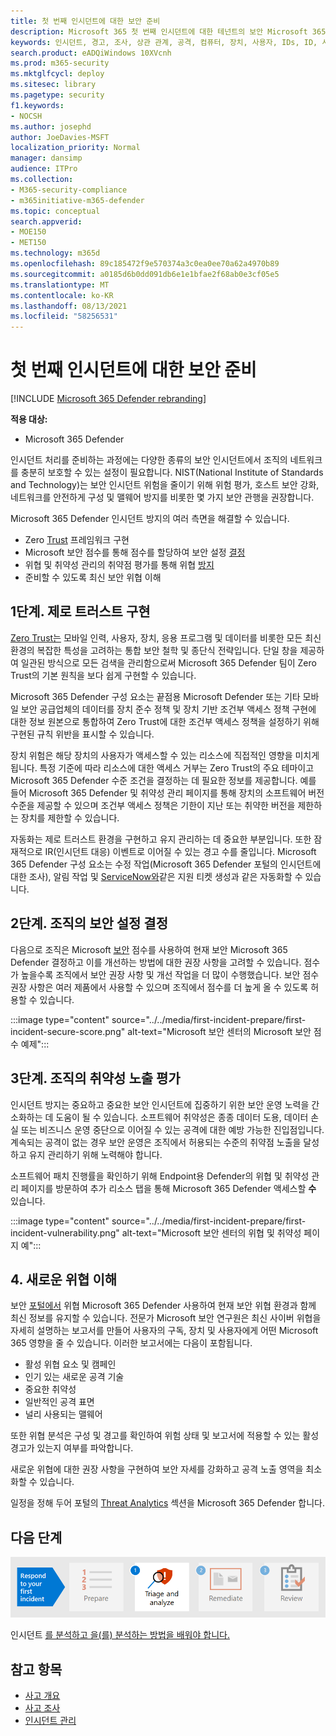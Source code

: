 ```yaml
---
title: 첫 번째 인시던트에 대한 보안 준비
description: Microsoft 365 첫 번째 인시던트에 대한 테넌트의 보안 Microsoft 365 Defender.
keywords: 인시던트, 경고, 조사, 상관 관계, 공격, 컴퓨터, 장치, 사용자, IDs, ID, 사서함, 전자 메일, 365, microsoft, m365
search.product: eADQiWindows 10XVcnh
ms.prod: m365-security
ms.mktglfcycl: deploy
ms.sitesec: library
ms.pagetype: security
f1.keywords:
- NOCSH
ms.author: josephd
author: JoeDavies-MSFT
localization_priority: Normal
manager: dansimp
audience: ITPro
ms.collection:
- M365-security-compliance
- m365initiative-m365-defender
ms.topic: conceptual
search.appverid:
- MOE150
- MET150
ms.technology: m365d
ms.openlocfilehash: 89c185472f9e570374a3c0ea0ee70a62a4970b89
ms.sourcegitcommit: a0185d6b0dd091db6e1e1bfae2f68ab0e3cf05e5
ms.translationtype: MT
ms.contentlocale: ko-KR
ms.lasthandoff: 08/13/2021
ms.locfileid: "58256531"
---
```

# <a name="prepare-your-security-posture-for-your-first-incident"></a>첫 번째 인시던트에 대한 보안 준비

[!INCLUDE [Microsoft 365 Defender rebranding](../includes/microsoft-defender.md)]

**적용 대상:**
- Microsoft 365 Defender

인시던트 처리를 준비하는 과정에는 다양한 종류의 보안 인시던트에서 조직의 네트워크를 충분히 보호할 수 있는 설정이 필요합니다. NIST(National Institute of Standards and Technology)는 보안 인시던트 위험을 줄이기 위해 위험 평가, 호스트 보안 강화, 네트워크를 안전하게 구성 및 맬웨어 방지를 비롯한 몇 가지 보안 관행을 권장합니다. 

Microsoft 365 Defender 인시던트 방지의 여러 측면을 해결할 수 있습니다. 

- Zero [Trust](/security/zero-trust/) 프레임워크 구현
- Microsoft 보안 점수를 통해 점수를 할당하여 보안 설정 [결정](microsoft-secure-score.md)
- 위협 및 취약성 관리의 취약점 평가를 통해 위협 [방지](../defender-endpoint/next-gen-threat-and-vuln-mgt.md)
- 준비할 수 있도록 최신 보안 위협 이해

## <a name="step-1-implement-zero-trust"></a>1단계. 제로 트러스트 구현

[Zero Trust는](/security/zero-trust/) 모바일 인력, 사용자, 장치, 응용 프로그램 및 데이터를 비롯한 모든 최신 환경의 복잡한 특성을 고려하는 통합 보안 철학 및 종단식 전략입니다. 단일 창을 제공하여 일관된 방식으로 모든 검색을 관리함으로써 Microsoft 365 Defender 팀이 Zero Trust의 기본 원칙을 [](/security/zero-trust/#guiding-principles-of-zero-trust) 보다 쉽게 구현할 수 있습니다. 

Microsoft 365 Defender 구성 요소는 끝점용 Microsoft Defender 또는 기타 모바일 보안 공급업체의 데이터를 장치 준수 정책 및 장치 기반 조건부 액세스 정책 구현에 대한 정보 원본으로 통합하여 Zero Trust에 대한 조건부 액세스 정책을 설정하기 위해 구현된 규칙 위반을 표시할 수 있습니다. 

장치 위험은 해당 장치의 사용자가 액세스할 수 있는 리소스에 직접적인 영향을 미치게 됩니다. 특정 기준에 따라 리소스에 대한 액세스 거부는 Zero Trust의 주요 테마이고 Microsoft 365 Defender 수준 조건을 결정하는 데 필요한 정보를 제공합니다. 예를 들어 Microsoft 365 Defender 및 취약성 관리 페이지를 통해 장치의 소프트웨어 버전 수준을 제공할 수 있으며 조건부 액세스 정책은 기한이 지난 또는 취약한 버전을 제한하는 장치를 제한할 수 있습니다.

자동화는 제로 트러스트 환경을 구현하고 유지 관리하는 데 중요한 부분입니다. 또한 잠재적으로 IR(인시던트 대응) 이벤트로 이어질 수 있는 경고 수를 줄입니다. Microsoft 365 Defender 구성 요소는 수정 작업(Microsoft 365 Defender [](m365d-autoir.md) 포털의 인시던트에 대한 조사), 알림 작업 및 [ServiceNow와](https://microsoft.service-now.com/sp/)같은 지원 티켓 생성과 같은 자동화할 수 있습니다.

## <a name="step-2-determine-your-organizations-security-posture"></a>2단계. 조직의 보안 설정 결정

다음으로 조직은 Microsoft [보안](microsoft-secure-score.md) 점수를 사용하여 현재 보안 Microsoft 365 Defender 결정하고 이를 개선하는 방법에 대한 권장 사항을 고려할 수 있습니다. 점수가 높을수록 조직에서 보안 권장 사항 및 개선 작업을 더 많이 수행했습니다. 보안 점수 권장 사항은 여러 제품에서 사용할 수 있으며 조직에서 점수를 더 높게 올 수 있도록 허용할 수 있습니다. 

:::image type="content" source="../../media/first-incident-prepare/first-incident-secure-score.png" alt-text="Microsoft 보안 센터의 Microsoft 보안 점수 예제":::
 
## <a name="step-3-assess-your-organizations-vulnerability-exposure"></a>3단계. 조직의 취약성 노출 평가

인시던트 방지는 중요하고 중요한 보안 인시던트에 집중하기 위한 보안 운영 노력을 간소화하는 데 도움이 될 수 있습니다. 소프트웨어 취약성은 종종 데이터 도용, 데이터 손실 또는 비즈니스 운영 중단으로 이어질 수 있는 공격에 대한 예방 가능한 진입점입니다. 계속되는 공격이 없는 경우 보안 운영은 조직에서 허용되는 수준의 [](../defender-endpoint/tvm-exposure-score.md) 취약점 노출을 달성하고 유지 관리하기 위해 노력해야 합니다.

소프트웨어 패치 진행률을 확인하기 [](../defender-endpoint/next-gen-threat-and-vuln-mgt.md) 위해 Endpoint용 Defender의 위협 및 취약성 관리 페이지를 방문하여 추가 리소스 탭을 통해 Microsoft 365 Defender 액세스할 **수** 있습니다.

:::image type="content" source="../../media/first-incident-prepare/first-incident-vulnerability.png" alt-text="Microsoft 보안 센터의 위협 및 취약성 페이지 예"::: 
 
## <a name="4-understand-emerging-threats"></a>4. 새로운 위협 이해

보안 [포털에서](threat-analytics.md) 위협 Microsoft 365 Defender 사용하여 현재 보안 위협 환경과 함께 최신 정보를 유지할 수 있습니다. 전문가 Microsoft 보안 연구원은 최신 사이버 위협을 자세히 설명하는 보고서를 만들어 사용자의 구독, 장치 및 사용자에게 어떤 Microsoft 365 영향을 줄 수 있습니다. 이러한 보고서에는 다음이 포함됩니다.

- 활성 위협 요소 및 캠페인
- 인기 있는 새로운 공격 기술
- 중요한 취약성
- 일반적인 공격 표면
- 널리 사용되는 맬웨어

또한 위협 분석은 구성 및 경고를 확인하여 위험 상태 및 보고서에 적용할 수 있는 활성 경고가 있는지 여부를 파악합니다.

새로운 위협에 대한 권장 사항을 구현하여 보안 자세를 강화하고 공격 노출 영역을 최소화할 수 있습니다.

일정을 정해 두어 포털의 [Threat Analytics](threat-analytics.md) 섹션을 Microsoft 365 Defender 합니다.

## <a name="next-step"></a>다음 단계

[![1단계: 인시던트의 선별 및 분석 방법 학습](../../media/first-incident-overview/first-incident-path-step1.png)](first-incident-analyze.md)

인시던트 [를 분석하고 을(를) 분석하는 방법을 배워야 합니다.](first-incident-analyze.md)

## <a name="see-also"></a>참고 항목

- [사고 개요](incidents-overview.md)
- [사고 조사](investigate-incidents.md)
- [인시던트 관리](manage-incidents.md)
